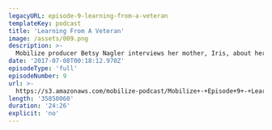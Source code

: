 ```yaml
---
legacyURL: episode-9-learning-from-a-veteran
templateKey: podcast
title: 'Learning From A Veteran'
image: /assets/009.png
description: >-
  Mobilize producer Betsy Nagler interviews her mother, Iris, about her experiences organizing with the National Organization for Women in the 60's and 70's. What's it like trying to balance organizing with a career and a family?
date: '2017-07-08T00:18:12.970Z'
episodeType: 'full'
episodeNumber: 9
url: >-
  https://s3.amazonaws.com/mobilize-podcast/Mobilize+-+Episode+9+-+Learning+From+A+Veteran.mp3
length: '35850060'
duration: '24:26'
explicit: 'no'
---
```


